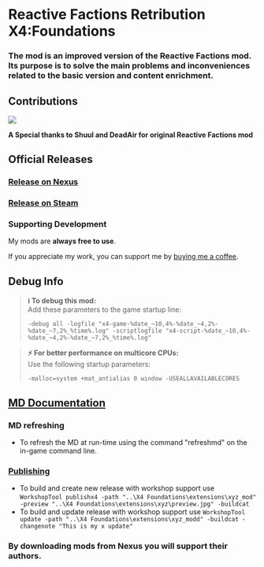 # Reactive Factions Retribution X4:Foundations
### The mod is an improved version of the Reactive Factions mod. Its purpose is to solve the main problems and inconveniences related to the basic version and content enrichment.

## Contributions

<a href="https://github.com/iomatix/Reactive-Factions-Retribution-X4Foundations/graphs/contributors">
  <img src="https://contrib.rocks/image?repo=iomatix/Reactive-Factions-Retribution-X4Foundations" />
</a>


**A Special thanks to Shuul and DeadAir for original Reactive Factions mod**

## Official Releases
### [Release on Nexus](https://www.nexusmods.com/x4foundations/mods/746/)
### [Release on Steam](https://steamcommunity.com/sharedfiles/filedetails/?id=2545236840)

### Supporting Development

My mods are **always free to use**.

If you appreciate my work, you can support me by [buying me a coffee](https://buymeacoffee.com/iomatix).


## Debug Info

> **ℹ️ To debug this mod:**  
> Add these parameters to the game startup line:  
> ```
> -debug all -logfile "x4-game-%date_~10,4%-%date_~4,2%-%date_~7,2%_%time%.log" -scriptlogfile "x4-script-%date_~10,4%-%date_~4,2%-%date_~7,2%_%time%.log"
> ```

> **⚡ For better performance on multicore CPUs:**  
> Use the following startup parameters:  
> ```
> -malloc=system +mat_antialias 0 window -USEALLAVAILABLECORES
> ```


## [MD Documentation](https://wiki.egosoft.com:1337/X%20Rebirth%20Wiki/Modding%20support/Mission%20Director%20Guide/#HCompletepropertydocumentation)

### MD refreshing

- To refresh the MD at run-time using the command "refreshmd" on the in-game command line.

### [Publishing](https://wiki.egosoft.com:1337/X%20Rebirth%20Wiki/Modding%20support/Steam%20Workshop%20for%20X%20Rebirth%20and%20X4/)

- To build and create new release with workshop support use `WorkshopTool publishx4 -path "..\X4 Foundations\extensions\xyz_mod" -preview "..\X4 Foundations\extensions\xyz\preview.jpg" -buildcat`
- To build and update release with workshop support use `WorkshopTool update -path "..\X4 Foundations\extensions\xyz_modd" -buildcat -changenote "This is my x update"`

### By downloading mods from Nexus you will support their authors.
